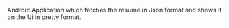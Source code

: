 Android Application which fetches the resume in Json format and shows it on the Ui in pretty format.
